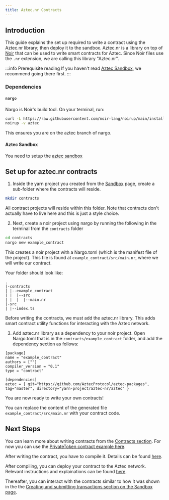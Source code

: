 ```yaml
---
title: Aztec.nr Contracts
---
```


## Introduction

This guide explains the set up required to write a contract using the Aztec.nr library; then deploy it to the sandbox. Aztec.nr is a library on top of [Noir](https://noir-lang.org/) that can be used to write smart contracts for Aztec. Since Noir files use the `.nr` extension, we are calling this library "Aztec.nr".

:::info Prerequisite reading
If you haven't read [Aztec Sandbox](./sandbox.md), we recommend going there first.
:::

### Dependencies

#### `nargo`

Nargo is Noir's build tool. On your terminal, run:

```bash
curl -L https://raw.githubusercontent.com/noir-lang/noirup/main/install | bash
noirup -v aztec
```

This ensures you are on the aztec branch of nargo.

#### Aztec Sandbox

You need to setup the [aztec sandbox](./sandbox.md)

<!-- TODO([#1056](https://github.com/AztecProtocol/aztec-packages/issues/1056)): Add a step for the starter kit -->

## Set up for aztec.nr contracts

1. Inside the yarn project you created from the [Sandbox](./sandbox.md) page, create a sub-folder where the contracts will reside.

```bash
mkdir contracts
```

All contract projects will reside within this folder. Note that contracts don't actually have to live here and this is just a style choice.

2. Next, create a noir project using nargo by running the following in the terminal from the `contracts` folder

```bash
cd contracts
nargo new example_contract
```

This creates a noir project with a Nargo.toml (which is the manifest file of the project). This file is found at `example_contract/src/main.nr`, where we will write our contract.

Your folder should look like:

```
.
|-contracts
| |--example_contract
| |  |--src
| |  |  |--main.nr
|-src
| |--index.ts
```

Before writing the contracts, we must add the aztec.nr library. This adds smart contract utility functions for interacting with the Aztec network.

3. Add aztec.nr library as a dependency to your noir project. Open Nargo.toml that is in the `contracts/example_contract` folder, and add the dependency section as follows:

```
[package]
name = "example_contract"
authors = [""]
compiler_version = "0.1"
type = "contract"

[dependencies]
aztec = { git="https://github.com/AztecProtocol/aztec-packages", tag="master", directory="yarn-project/aztec-nr/aztec" }
```

You are now ready to write your own contracts!

You can replace the content of the generated file `example_contract/src/main.nr` with your contract code.

## Next Steps

You can learn more about writing contracts from the [Contracts section](../contracts/main.md).
For now you can use the [PrivateToken contract example here](https://github.com/AztecProtocol/aztec-packages/blob/master/yarn-project/noir-contracts/src/contracts/private_token_contract/src/main.nr).

After writing the contract, you have to compile it. Details can be found [here](../contracts/compiling.md).

After compiling, you can deploy your contract to the Aztec network. Relevant instructions and explainations can be found [here](../contracts/deploying.md).

Thereafter, you can interact with the contracts similar to how it was shown in the the [Creating and submitting transactions section on the Sandbox page](./sandbox.md#creating-and-submitting-transactions).
